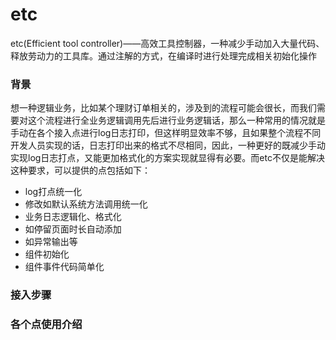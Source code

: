 # etc
etc(Efficient tool controller)——高效工具控制器，一种减少手动加入大量代码、释放劳动力的工具库。通过注解的方式，在编译时进行处理完成相关初始化操作

### 背景
想一种逻辑业务，比如某个理财订单相关的，涉及到的流程可能会很长，而我们需要对这个流程进行全业务逻辑调用先后进行业务逻辑话，那么一种常用的情况就是手动在各个接入点进行log日志打印，但这样明显效率不够，且如果整个流程不同开发人员实现的话，日志打印出来的格式不尽相同，因此，一种更好的既减少手动实现log日志打点，又能更加格式化的方案实现就显得有必要。而etc不仅是能解决这种要求，可以提供的点包括如下：
* log打点统一化
* 修改如默认系统方法调用统一化
* 业务日志逻辑化、格式化
* 如停留页面时长自动添加
* 如异常输出等
* 组件初始化
* 组件事件代码简单化

### 接入步骤

### 各个点使用介绍
